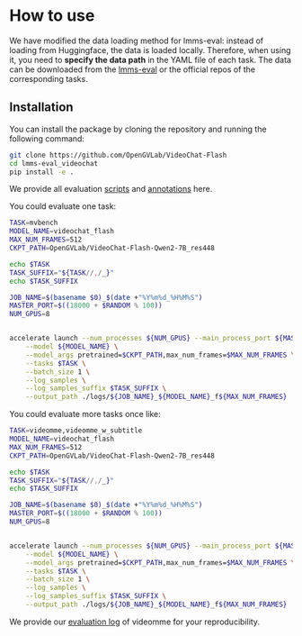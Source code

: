 
# How to use

We have modified the data loading method for lmms-eval: instead of loading from Huggingface, the data is loaded locally. Therefore, when using it, you need to **specify the data path** in the YAML file of each task. The data can be downloaded from the [lmms-eval](https://huggingface.co/lmms-lab) or the official repos of the corresponding tasks.

## Installation

You can install the package by cloning the repository and running the following command:
```bash
git clone https://github.com/OpenGVLab/VideoChat-Flash
cd lmms-eval_videochat
pip install -e .
```
We provide all evaluation [scripts](scripts) and [annotations](eval_annotations) here.

You could evaluate one task:
```bash
TASK=mvbench
MODEL_NAME=videochat_flash
MAX_NUM_FRAMES=512
CKPT_PATH=OpenGVLab/VideoChat-Flash-Qwen2-7B_res448

echo $TASK
TASK_SUFFIX="${TASK//,/_}"
echo $TASK_SUFFIX

JOB_NAME=$(basename $0)_$(date +"%Y%m%d_%H%M%S")
MASTER_PORT=$((18000 + $RANDOM % 100))
NUM_GPUS=8


accelerate launch --num_processes ${NUM_GPUS} --main_process_port ${MASTER_PORT} -m lmms_eval \
    --model ${MODEL_NAME} \
    --model_args pretrained=$CKPT_PATH,max_num_frames=$MAX_NUM_FRAMES \
    --tasks $TASK \
    --batch_size 1 \
    --log_samples \
    --log_samples_suffix $TASK_SUFFIX \
    --output_path ./logs/${JOB_NAME}_${MODEL_NAME}_f${MAX_NUM_FRAMES}
```
You could evaluate more tasks once like:
```bash
TASK=videomme,videomme_w_subtitle
MODEL_NAME=videochat_flash
MAX_NUM_FRAMES=512
CKPT_PATH=OpenGVLab/VideoChat-Flash-Qwen2-7B_res448

echo $TASK
TASK_SUFFIX="${TASK//,/_}"
echo $TASK_SUFFIX

JOB_NAME=$(basename $0)_$(date +"%Y%m%d_%H%M%S")
MASTER_PORT=$((18000 + $RANDOM % 100))
NUM_GPUS=8


accelerate launch --num_processes ${NUM_GPUS} --main_process_port ${MASTER_PORT} -m lmms_eval \
    --model ${MODEL_NAME} \
    --model_args pretrained=$CKPT_PATH,max_num_frames=$MAX_NUM_FRAMES \
    --tasks $TASK \
    --batch_size 1 \
    --log_samples \
    --log_samples_suffix $TASK_SUFFIX \
    --output_path ./logs/${JOB_NAME}_${MODEL_NAME}_f${MAX_NUM_FRAMES}
```
We provide our [evaluation log](https://github.com/OpenGVLab/VideoChat-Flash/blob/main/lmms-eval_videochat/videochat-flash-7B%40448_eval_log_videomme.json) of videomme for your reproducibility.
